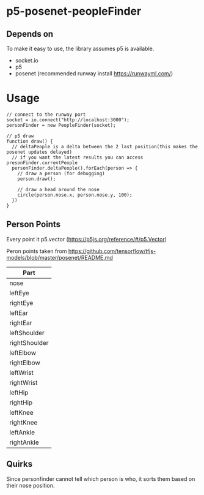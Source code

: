 # p5-posenet-peopleFinder

## Depends on
To make it easy to use, the library assumes p5 is available.
- socket.io
- p5
- posenet (recommended runway install https://runwayml.com/)

# Usage
```
// connect to the runway port
socket = io.connect("http://localhost:3000");
personFinder = new PeopleFinder(socket);

// p5 draw
function draw() {
  // deltaPeople is a delta between the 2 last position(this makes the posenet updates delayed)
  // if you want the latest results you can access presonFinder.currentPeople
  personFinder.deltaPeople().forEach(person => {
    // draw a person (for debugging)
    person.draw();
    
    // draw a head around the nose
    circle(person.nose.x, person.nose.y, 100);
  })
}
```
## Person Points
Every point it p5.vector (https://p5js.org/reference/#/p5.Vector)

Peron points taken from https://github.com/tensorflow/tfjs-models/blob/master/posenet/README.md

| Part |
| -- |
| nose |
| leftEye |
| rightEye |
| leftEar |
| rightEar |
| leftShoulder |
| rightShoulder |
| leftElbow |
| rightElbow |
| leftWrist |
| rightWrist |
| leftHip |
| rightHip |
| leftKnee |
| rightKnee |
| leftAnkle |
| rightAnkle |

## Quirks
Since personfinder cannot tell which person is who, it sorts them based on their nose position.
